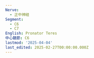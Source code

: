 ```yaml
---
Nerve:
  - 正中神経
Segment:
  - C6
  - C7
English: Pronator Teres
中心髄節: C6
lastmod: '2025-04-04'
last_edited: 2025-02-27T00:00:00.000Z
---
```



